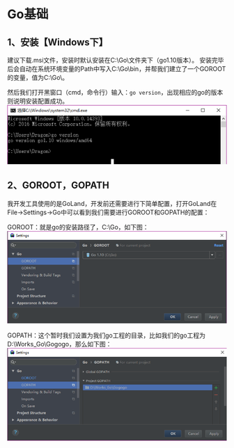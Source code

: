 # Go基础

## 1、安装【Windows下】
  建议下载.msi文件，安装时默认安装在C:\Go\文件夹下（go1.10版本）。
  安装完毕后会自动在系统环境变量的Path中写入C:\Go\bin，并帮我们建立了一个GOROOT的变量，值为C:\Go\。
  
  然后我们打开黑窗口（cmd，命令行）输入：```go version```，出现相应的go的版本则说明安装配置成功。
  ![image](img/1_version.png)
## 2、GOROOT，GOPATH
  我开发工具使用的是GoLand，开发前还需要进行下简单配置，打开GoLand在File->Settings->Go中可以看到我们需要进行GOROOT和GOPATH的配置：  
  
  GOROOT：就是go的安装路径了，C:\Go，如下图：
  ![image](img/1_goroot.png)  
  
  GOPATH：这个暂时我们设置为我们go工程的目录，比如我们的go工程为D:\Works_Go\Gogogo，那么如下图：
  ![image](img/1_gopath.png)  